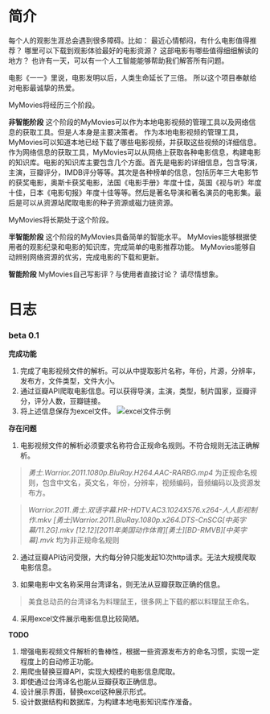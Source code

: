 # 简介

每个人的观影生涯总会遇到很多障碍。比如：
最近心情郁闷，有什么电影值得推荐？
哪里可以下载到观影体验最好的电影资源？
这部电影有哪些值得细细解读的地方？
也许有一天，可以有一个人工智能能够帮助我们解答所有问题。

电影《一一》里说，电影发明以后，人类生命延长了三倍。
所以这个项目奉献给对电影最诚挚的热爱。

MyMovies将经历三个阶段。

**非智能阶段**
这个阶段的MyMovies可以作为本地电影视频的管理工具以及网络信息的获取工具。但是人本身是主要决策者。
作为本地电影视频的管理工具，MyMovies可以知道本地已经下载了哪些电影视频，并获取这些视频的详细信息。
作为网络信息的获取工具，MyMovies可以从网络上获取各种电影信息，构建电影的知识库。电影的知识库主要包含几个方面。首先是电影的详细信息，包含导演，主演，豆瓣评分，IMDB评分等等。其次是各种榜单的信息，包括历年三大电影节的获奖电影，奥斯卡获奖电影，法国《电影手册》年度十佳，英国《视与听》年度十佳，日本《电影旬报》年度十佳等等。然后是著名导演和著名演员的电影集。最后是可以从资源站爬取电影的种子资源或磁力链资源。

MyMovies将长期处于这个阶段。

**半智能阶段**
这个阶段的MyMovies具备简单的智能水平。
MyMovies能够根据使用者的观影纪录和电影的知识库，完成简单的电影推荐功能。
MyMovies能够自动辨别网络资源的优劣，完成电影的下载和更新。

**智能阶段**
MyMovies自己写影评？与使用者直接讨论？
请尽情想象。


# 日志
### beta 0.1
**完成功能**
1. 完成了电影视频文件的解析。可以从中提取影片名称，年份，片源，分辨率，发布方，文件类型，文件大小。
2. 通过豆瓣API爬取电影信息。可以获得导演，主演，类型，制片国家，豆瓣评分，评分人数，豆瓣链接。
3. 将上述信息保存为excel文件。
![excel文件示例](http://oeaxm0g1o.bkt.clouddn.com/demo.png "excel文件示例")

**存在问题**
1. 电影视频文件的解析必须要求名称符合正规命名规则。不符合规则无法正确解析。
> *勇士.Warrior.2011.1080p.BluRay.H264.AAC-RARBG.mp4*
为正规命名规则，包含中文名，英文名，年份，分辨率，视频编码，音频编码以及资源发布方。

> *Warrior.2011.勇士.双语字幕.HR-HDTV.AC3.1024X576.x264-人人影视制作.mkv*
> *[勇士]Warrior.2011.BluRay.1080p.x264.DTS-CnSCG[中英字幕/11.2G].mkv*
> *[12.12][2011年美国动作体育][勇士][BD-RMVB][中英字幕].mvk*
均为非正规命名规则

2. 通过豆瓣API访问受限，大约每分钟只能发起10次http请求。无法大规模爬取电影信息。

3. 如果电影中文名称采用台湾译名，则无法从豆瓣获取正确的信息。
> 美食总动员的台湾译名为料理鼠王，很多网上下载的都以料理鼠王命名。

4. 采用excel文件展示电影信息比较简陋。

**TODO**
1. 增强电影视频文件解析的鲁棒性，根据一些资源发布方的命名习惯，实现一定程度上的自动修正功能。
2. 用爬虫替换豆瓣API，实现大规模的电影信息爬取。
3. 即使通过台湾译名也能从豆瓣获取正确信息。
4. 设计展示界面，替换excel这种展示形式。
5. 设计数据结构和数据库，为构建本地电影知识库作准备。


